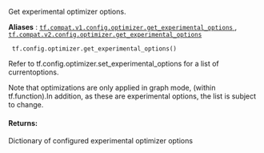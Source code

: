Get experimental optimizer options.

**Aliases** : [ `tf.compat.v1.config.optimizer.get_experimental_options` ](/api_docs/python/tf/config/optimizer/get_experimental_options), [ `tf.compat.v2.config.optimizer.get_experimental_options` ](/api_docs/python/tf/config/optimizer/get_experimental_options)

```
 tf.config.optimizer.get_experimental_options() 
```

Refer to tf.config.optimizer.set_experimental_options for a list of currentoptions.

Note that optimizations are only applied in graph mode, (within tf.function).In addition, as these are experimental options, the list is subject to change.

#### Returns:
Dictionary of configured experimental optimizer options

